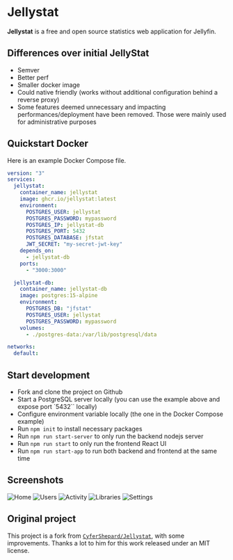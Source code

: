 # Jellystat

**Jellystat** is a free and open source statistics web application for Jellyfin.

## Differences over initial JellyStat

* Semver
* Better perf
* Smaller docker image
* Could native friendly (works without additional configuration behind a reverse proxy)
* Some features deemed unnecessary and impacting performances/deployment have been removed. Those were mainly used for administrative purposes
## Quickstart Docker

Here is an example Docker Compose file.

```yaml
version: "3"
services:
  jellystat:
    container_name: jellystat
    image: ghcr.io/jellystat:latest
    environment:
      POSTGRES_USER: jellystat
      POSTGRES_PASSWORD: mypassword
      POSTGRES_IP: jellystat-db
      POSTGRES_PORT: 5432
      POSTGRES_DATABASE: jfstat
      JWT_SECRET: "my-secret-jwt-key"
    depends_on:
      - jellystat-db
    ports:
      - "3000:3000"

  jellystat-db:
    container_name: jellystat-db
    image: postgres:15-alpine
    environment:
      POSTGRES_DB: "jfstat"
      POSTGRES_USER: jellystat
      POSTGRES_PASSWORD: mypassword
    volumes:
      - ./postgres-data:/var/lib/postgresql/data

networks:
  default:
```

## Start development

- Fork and clone the project on Github
- Start a PostgreSQL server locally (you can use the example above and expose port `5432`` locally)
- Configure environment variable locally (the one in the Docker Compose example)
- Run `npm init` to install necessary packages
- Run `npm run start-server` to only run the backend nodejs server
- Run `npm run start` to only run the frontend React UI
- Run `npm run start-app` to run both backend and frontend at the same time

## Screenshots

![Home](./screenshots/Home.png)
![Users](./screenshots/Users.png)
![Activity](./screenshots/Activity.png)
![Libraries](./screenshots/Libraries.png)
![Settings](./screenshots/settings.png)

## Original project

This project is a fork from [`CyferShepard/Jellystat`](https://github.com/CyferShepard/Jellystat), with some improvements. Thanks a lot to him for this work released under an MIT license.
